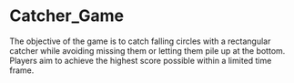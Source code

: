 # Catcher_Game
The objective of the game is to catch falling circles with a rectangular catcher while avoiding missing them or letting them pile up at the bottom. Players aim to achieve the highest score possible within a limited time frame.
